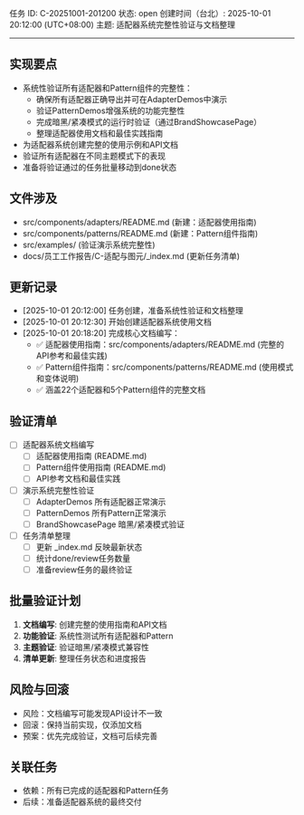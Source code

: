 任务 ID: C-20251001-201200
状态: open
创建时间（台北）: 2025-10-01 20:12:00 (UTC+08:00)
主题: 适配器系统完整性验证与文档整理

---

## 实现要点

- 系统性验证所有适配器和Pattern组件的完整性：
  - 确保所有适配器正确导出并可在AdapterDemos中演示
  - 验证PatternDemos增强系统的功能完整性
  - 完成暗黑/紧凑模式的运行时验证（通过BrandShowcasePage）
  - 整理适配器使用文档和最佳实践指南
- 为适配器系统创建完整的使用示例和API文档
- 验证所有适配器在不同主题模式下的表现
- 准备将验证通过的任务批量移动到done状态

## 文件涉及
- src/components/adapters/README.md (新建：适配器使用指南)
- src/components/patterns/README.md (新建：Pattern组件指南)
- src/examples/ (验证演示系统完整性)
- docs/员工工作报告/C-适配与图元/_index.md (更新任务清单)

## 更新记录

- [2025-10-01 20:12:00] 任务创建，准备系统性验证和文档整理
- [2025-10-01 20:12:30] 开始创建适配器系统使用文档
- [2025-10-01 20:18:20] 完成核心文档编写：
  - ✅ 适配器使用指南：src/components/adapters/README.md (完整的API参考和最佳实践)
  - ✅ Pattern组件指南：src/components/patterns/README.md (使用模式和变体说明)
  - ✅ 涵盖22个适配器和5个Pattern组件的完整文档

## 验证清单

- [ ] 适配器系统文档编写
  - [ ] 适配器使用指南 (README.md)
  - [ ] Pattern组件使用指南 (README.md)
  - [ ] API参考文档和最佳实践
- [ ] 演示系统完整性验证
  - [ ] AdapterDemos 所有适配器正常演示
  - [ ] PatternDemos 所有Pattern正常演示
  - [ ] BrandShowcasePage 暗黑/紧凑模式验证
- [ ] 任务清单整理
  - [ ] 更新 _index.md 反映最新状态
  - [ ] 统计done/review任务数量
  - [ ] 准备review任务的最终验证

## 批量验证计划

1. **文档编写**: 创建完整的使用指南和API文档
2. **功能验证**: 系统性测试所有适配器和Pattern
3. **主题验证**: 验证暗黑/紧凑模式兼容性
4. **清单更新**: 整理任务状态和进度报告

## 风险与回滚

- 风险：文档编写可能发现API设计不一致
- 回滚：保持当前实现，仅添加文档
- 预案：优先完成验证，文档可后续完善

## 关联任务

- 依赖：所有已完成的适配器和Pattern任务
- 后续：准备适配器系统的最终交付